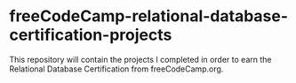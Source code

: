 # freeCodeCamp-relational-database-certification-projects

This repository will contain the projects I completed in order to earn the Relational Database Certification from freeCodeCamp.org.
